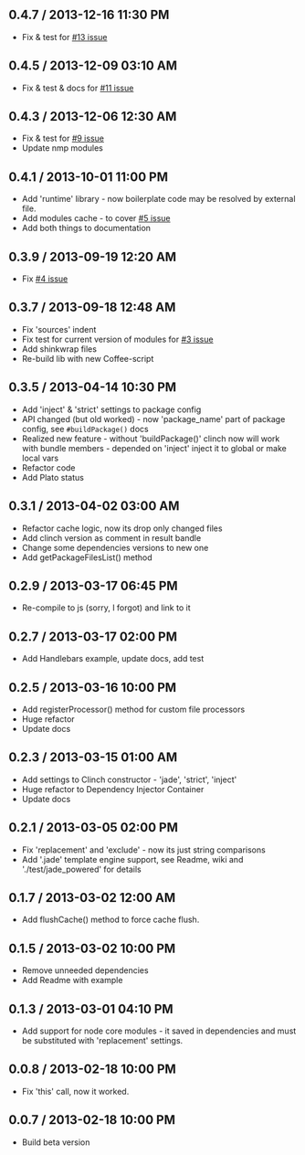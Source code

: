 ## 0.4.7 / 2013-12-16 11:30 PM

 - Fix & test for [#13 issue](https://github.com/Meettya/clinch/issues/13)

## 0.4.5 / 2013-12-09 03:10 AM

 - Fix & test & docs for [#11 issue](https://github.com/Meettya/clinch/issues/11)

## 0.4.3 / 2013-12-06 12:30 AM

 - Fix & test for [#9 issue](https://github.com/Meettya/clinch/issues/9)
 - Update nmp modules

## 0.4.1 / 2013-10-01 11:00 PM

 - Add 'runtime' library - now boilerplate code may be resolved by external file.
 - Add modules cache - to cover [#5 issue](https://github.com/Meettya/clinch/issues/5)
 - Add both things to documentation

## 0.3.9 / 2013-09-19 12:20 AM

  - Fix [#4 issue](https://github.com/Meettya/clinch/issues/4)

## 0.3.7 / 2013-09-18 12:48 AM

  - Fix 'sources' indent
  - Fix test for current version of modules for [#3 issue](https://github.com/Meettya/clinch/issues/3)
  - Add shinkwrap files
  - Re-build lib with new Coffee-script

## 0.3.5 / 2013-04-14 10:30 PM

  - Add 'inject' & 'strict' settings to package config
  - API changed (but old worked) - now 'package_name' part of package config, see `#buildPackage()` docs
  - Realized new feature - without 'buildPackage()' clinch now will work with bundle members - depended on 'inject' inject it to global or make local vars
  - Refactor code
  - Add Plato status

## 0.3.1 / 2013-04-02 03:00 AM

  - Refactor cache logic, now its drop only changed files
  - Add clinch version as comment in result bandle
  - Change some dependencies versions to new one
  - Add getPackageFilesList() method

## 0.2.9 / 2013-03-17 06:45 PM

  - Re-compile to js (sorry, I forgot) and link to it

## 0.2.7 / 2013-03-17 02:00 PM

  - Add Handlebars example, update docs, add test

## 0.2.5 / 2013-03-16 10:00 PM

  - Add registerProcessor() method for custom file processors
  - Huge refactor
  - Update docs

## 0.2.3 / 2013-03-15 01:00 AM

  - Add settings to Clinch constructor - 'jade', 'strict', 'inject'
  - Huge refactor to Dependency Injector Container
  - Update docs

## 0.2.1 / 2013-03-05 02:00 PM

  - Fix 'replacement' and 'exclude' - now its just string comparisons
  - Add '.jade' template engine support, see Readme, wiki and './test/jade_powered' for details

## 0.1.7 / 2013-03-02 12:00 AM

  - Add flushCache() method to force cache flush.

## 0.1.5 / 2013-03-02 10:00 PM

  - Remove unneeded dependencies
  - Add Readme with example

## 0.1.3 / 2013-03-01 04:10 PM

  - Add support for node core modules - it saved in dependencies and must be substituted with 'replacement' settings.

## 0.0.8 / 2013-02-18 10:00 PM

  - Fix 'this' call, now it worked.

## 0.0.7 / 2013-02-18 10:00 PM

  - Build beta version